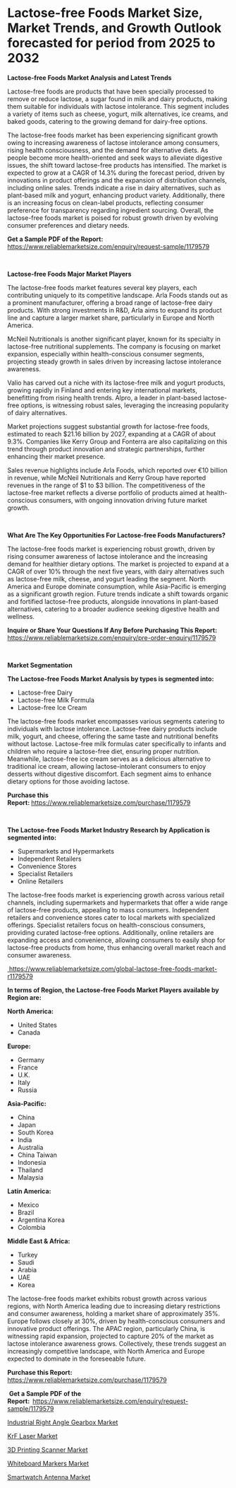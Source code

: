 <p><h1>Lactose-free Foods Market Size, Market Trends, and Growth Outlook forecasted for period from 2025 to 2032</h1></p><p><strong>Lactose-free Foods Market Analysis and Latest Trends</strong></p>
<p><p>Lactose-free foods are products that have been specially processed to remove or reduce lactose, a sugar found in milk and dairy products, making them suitable for individuals with lactose intolerance. This segment includes a variety of items such as cheese, yogurt, milk alternatives, ice creams, and baked goods, catering to the growing demand for dairy-free options.</p><p>The lactose-free foods market has been experiencing significant growth owing to increasing awareness of lactose intolerance among consumers, rising health consciousness, and the demand for alternative diets. As people become more health-oriented and seek ways to alleviate digestive issues, the shift toward lactose-free products has intensified. The market is expected to grow at a CAGR of 14.3% during the forecast period, driven by innovations in product offerings and the expansion of distribution channels, including online sales. Trends indicate a rise in dairy alternatives, such as plant-based milk and yogurt, enhancing product variety. Additionally, there is an increasing focus on clean-label products, reflecting consumer preference for transparency regarding ingredient sourcing. Overall, the lactose-free foods market is poised for robust growth driven by evolving consumer preferences and dietary needs.</p></p>
<p><strong>Get a Sample PDF of the Report:&nbsp;</strong> <a href="https://www.reliablemarketsize.com/enquiry/request-sample/1179579?utm_campaign=2955&utm_medium=2&utm_source=Github&utm_content=ia&utm_term=24032025&utm_id=lactose-free-foods">https://www.reliablemarketsize.com/enquiry/request-sample/1179579</a></p>
<p>&nbsp;</p>
<p><strong>Lactose-free Foods Major Market Players</strong></p>
<p><p>The lactose-free foods market features several key players, each contributing uniquely to its competitive landscape. Arla Foods stands out as a prominent manufacturer, offering a broad range of lactose-free dairy products. With strong investments in R&D, Arla aims to expand its product line and capture a larger market share, particularly in Europe and North America. </p><p>McNeil Nutritionals is another significant player, known for its specialty in lactose-free nutritional supplements. The company is focusing on market expansion, especially within health-conscious consumer segments, projecting steady growth in sales driven by increasing lactose intolerance awareness.</p><p>Valio has carved out a niche with its lactose-free milk and yogurt products, growing rapidly in Finland and entering key international markets, benefitting from rising health trends. Alpro, a leader in plant-based lactose-free options, is witnessing robust sales, leveraging the increasing popularity of dairy alternatives.</p><p>Market projections suggest substantial growth for lactose-free foods, estimated to reach $21.16 billion by 2027, expanding at a CAGR of about 9.3%. Companies like Kerry Group and Fonterra are also capitalizing on this trend through product innovation and strategic partnerships, further enhancing their market presence.</p><p>Sales revenue highlights include Arla Foods, which reported over €10 billion in revenue, while McNeil Nutritionals and Kerry Group have reported revenues in the range of $1 to $3 billion. The competitiveness of the lactose-free market reflects a diverse portfolio of products aimed at health-conscious consumers, with ongoing innovation driving future market growth.</p></p>
<p>&nbsp;</p>
<p><strong>What Are The Key Opportunities For Lactose-free Foods Manufacturers?</strong></p>
<p><p>The lactose-free foods market is experiencing robust growth, driven by rising consumer awareness of lactose intolerance and the increasing demand for healthier dietary options. The market is projected to expand at a CAGR of over 10% through the next five years, with dairy alternatives such as lactose-free milk, cheese, and yogurt leading the segment. North America and Europe dominate consumption, while Asia-Pacific is emerging as a significant growth region. Future trends indicate a shift towards organic and fortified lactose-free products, alongside innovations in plant-based alternatives, catering to a broader audience seeking digestive health and wellness.</p></p>
<p><strong>Inquire or Share Your Questions If Any Before Purchasing This Report:</strong> <a href="https://www.reliablemarketsize.com/enquiry/pre-order-enquiry/1179579?utm_campaign=2955&utm_medium=2&utm_source=Github&utm_content=ia&utm_term=24032025&utm_id=lactose-free-foods">https://www.reliablemarketsize.com/enquiry/pre-order-enquiry/1179579</a></p>
<p>&nbsp;</p>
<p><strong>Market Segmentation</strong></p>
<p><strong>The Lactose-free Foods Market Analysis by types is segmented into:</strong></p>
<p><ul><li>Lactose-free Dairy</li><li>Lactose-free Milk Formula</li><li>Lactose-free Ice Cream</li></ul></p>
<p><p>The lactose-free foods market encompasses various segments catering to individuals with lactose intolerance. Lactose-free dairy products include milk, yogurt, and cheese, offering the same taste and nutritional benefits without lactose. Lactose-free milk formulas cater specifically to infants and children who require a lactose-free diet, ensuring proper nutrition. Meanwhile, lactose-free ice cream serves as a delicious alternative to traditional ice cream, allowing lactose-intolerant consumers to enjoy desserts without digestive discomfort. Each segment aims to enhance dietary options for those avoiding lactose.</p></p>
<p><strong>Purchase this Report:&nbsp;</strong><a href="https://www.reliablemarketsize.com/purchase/1179579?utm_campaign=2955&utm_medium=2&utm_source=Github&utm_content=ia&utm_term=24032025&utm_id=lactose-free-foods">https://www.reliablemarketsize.com/purchase/1179579</a></p>
<p>&nbsp;</p>
<p><strong>The Lactose-free Foods Market Industry Research by Application is segmented into:</strong></p>
<p><ul><li>Supermarkets and Hypermarkets</li><li>Independent Retailers</li><li>Convenience Stores</li><li>Specialist Retailers</li><li>Online Retailers</li></ul></p>
<p><p>The lactose-free foods market is experiencing growth across various retail channels, including supermarkets and hypermarkets that offer a wide range of lactose-free products, appealing to mass consumers. Independent retailers and convenience stores cater to local markets with specialized offerings. Specialist retailers focus on health-conscious consumers, providing curated lactose-free options. Additionally, online retailers are expanding access and convenience, allowing consumers to easily shop for lactose-free products from home, thus enhancing overall market reach and consumer awareness.</p></p>
<p><a href="https://www.reliablemarketsize.com/global-lactose-free-foods-market-r1179579?utm_campaign=2955&utm_medium=2&utm_source=Github&utm_content=ia&utm_term=24032025&utm_id=lactose-free-foods">&nbsp;https://www.reliablemarketsize.com/global-lactose-free-foods-market-r1179579</a></p>
<p><strong>In terms of Region, the Lactose-free Foods Market Players available by Region are:</strong></p>
<p>
    <p> <strong> North America: </strong>
        <ul>
            <li>United States</li>
            <li>Canada</li>
        </ul>
        </p> 
    <p> <strong> Europe: </strong>
        <ul>
            <li>Germany</li>
            <li>France</li>
            <li>U.K.</li>
            <li>Italy</li>
            <li>Russia</li>
        </ul>
        </p> 
    <p> <strong> Asia-Pacific: </strong>
        <ul>
            <li>China</li>
            <li>Japan</li>
            <li>South Korea</li>
            <li>India</li>
            <li>Australia</li>
            <li>China Taiwan</li>
            <li>Indonesia</li>
            <li>Thailand</li>
            <li>Malaysia</li>
        </ul>
        </p> 
    <p> <strong> Latin America: </strong>
        <ul>
            <li>Mexico</li>
            <li>Brazil</li>
            <li>Argentina Korea</li>
            <li>Colombia</li>
        </ul>
        </p> 
    <p> <strong> Middle East & Africa: </strong>
        <ul>
            <li>Turkey</li>
            <li>Saudi</li>
            <li>Arabia</li>
            <li>UAE</li>
            <li>Korea</li>
        </ul>
    </p>
    </p>
<p><p>The lactose-free foods market exhibits robust growth across various regions, with North America leading due to increasing dietary restrictions and consumer awareness, holding a market share of approximately 35%. Europe follows closely at 30%, driven by health-conscious consumers and innovative product offerings. The APAC region, particularly China, is witnessing rapid expansion, projected to capture 20% of the market as lactose intolerance awareness grows. Collectively, these trends suggest an increasingly competitive landscape, with North America and Europe expected to dominate in the foreseeable future.</p></p>
<p><strong>Purchase this Report: </strong><a href="https://www.reliablemarketsize.com/purchase/1179579?utm_campaign=2955&utm_medium=2&utm_source=Github&utm_content=ia&utm_term=24032025&utm_id=lactose-free-foods">https://www.reliablemarketsize.com/purchase/1179579</a></p>
<p>&nbsp;<strong>Get a Sample PDF of the Report:&nbsp;&nbsp;</strong><a href="https://www.reliablemarketsize.com/enquiry/request-sample/1179579?utm_campaign=2955&utm_medium=2&utm_source=Github&utm_content=ia&utm_term=24032025&utm_id=lactose-free-foods">https://www.reliablemarketsize.com/enquiry/request-sample/1179579</a></p>
<p><strong></strong></p>
<p><p><a href="https://www.linkedin.com/pulse/forecasting-future-industrial-right-angle-gearbox-market-tsakf?utm_campaign=2955&utm_medium=2&utm_source=Github&utm_content=ia&utm_term=24032025&utm_id=lactose-free-foods">Industrial Right Angle Gearbox Market</a></p><p><a href="https://www.linkedin.com/pulse/krf-laser-market-research-report-exploring-size-revenue-analysis-nlybf?utm_campaign=2955&utm_medium=2&utm_source=Github&utm_content=ia&utm_term=24032025&utm_id=lactose-free-foods">KrF Laser Market</a></p><p><a href="https://www.linkedin.com/pulse/strategic-insights-global-3d-printing-scanner-market-trends-ohizf?utm_campaign=2955&utm_medium=2&utm_source=Github&utm_content=ia&utm_term=24032025&utm_id=lactose-free-foods">3D Printing Scanner Market</a></p><p><a href="https://www.linkedin.com/pulse/whiteboard-markers-market-forecasts-trends-impact-analysis-2025-kocsf?utm_campaign=2955&utm_medium=2&utm_source=Github&utm_content=ia&utm_term=24032025&utm_id=lactose-free-foods">Whiteboard Markers Market</a></p><p><a href="https://www.linkedin.com/pulse/smartwatch-antenna-market-report-financial-overview-growth-jwagf?utm_campaign=2955&utm_medium=2&utm_source=Github&utm_content=ia&utm_term=24032025&utm_id=lactose-free-foods">Smartwatch Antenna Market</a></p></p>
